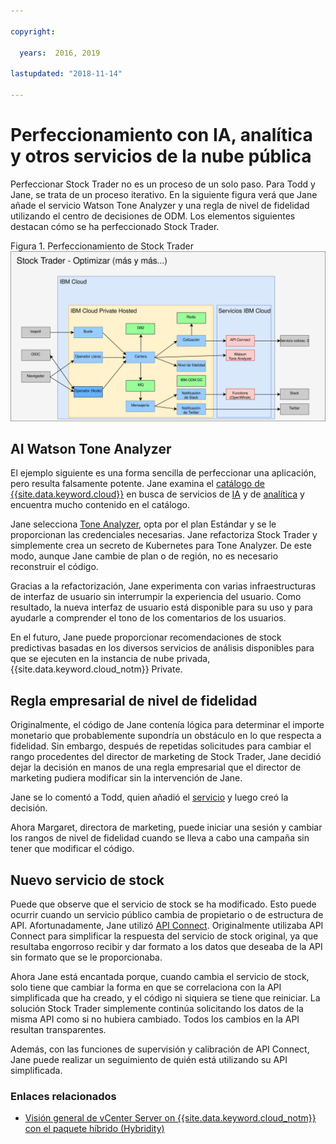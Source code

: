 ```yaml
---

copyright:

  years:  2016, 2019

lastupdated: "2018-11-14"

---
```


# Perfeccionamiento con IA, analítica y otros servicios de la nube pública

Perfeccionar Stock Trader no es un proceso de un solo paso. Para Todd y Jane, se trata de un proceso iterativo. En la siguiente figura verá que Jane añade el servicio Watson Tone Analyzer y una regla de nivel de fidelidad utilizando el centro de decisiones de ODM. Los elementos siguientes destacan cómo se ha perfeccionado Stock Trader.

Figura 1. Perfeccionamiento de Stock Trader
![Resultados de la iteración de perfeccionamiento de Stock Trader](vcscontent-enriched.svg)

## AI Watson Tone Analyzer

El ejemplo siguiente es una forma sencilla de perfeccionar una aplicación, pero resulta falsamente potente. Jane examina el [catálogo de {{site.data.keyword.cloud}}](https://console.cloud.ibm.com/catalog/) en busca de servicios de [IA](https://console.cloud.ibm.com/catalog/?category=ai) y de [analítica](https://console.cloud.ibm.com/catalog/?category=analytics) y encuentra mucho contenido en el catálogo.

Jane selecciona [Tone Analyzer](https://console.cloud.ibm.com/catalog/services/tone-analyzer), opta por el plan Estándar y se le proporcionan las credenciales necesarias.
Jane refactoriza Stock Trader y simplemente crea un secreto de Kubernetes para Tone Analyzer. De este modo, aunque Jane cambie de plan o de región, no es necesario reconstruir el código.

Gracias a la refactorización, Jane experimenta con varias infraestructuras de interfaz de usuario sin interrumpir la experiencia del usuario. Como resultado, la nueva interfaz de usuario está disponible para su uso y para ayudarle a comprender el tono de los comentarios de los usuarios.

En el futuro, Jane puede proporcionar recomendaciones de stock predictivas basadas en los diversos servicios de análisis disponibles para que se ejecuten en la instancia de nube privada, {{site.data.keyword.cloud_notm}} Private.

## Regla empresarial de nivel de fidelidad

Originalmente, el código de Jane contenía lógica para determinar el importe monetario que probablemente supondría un obstáculo en lo que respecta a fidelidad. Sin embargo, después de repetidas solicitudes para cambiar el rango procedentes del
director de marketing de Stock Trader, Jane decidió dejar la decisión en manos de una regla empresarial que el director
de marketing pudiera modificar sin la intervención de Jane.

Jane se lo comentó a Todd, quien añadió el [servicio](https://console.cloud.ibm.com/catalog/services/decision-optimization) y luego creó la decisión.

Ahora Margaret, directora de marketing, puede iniciar una sesión y cambiar los rangos de nivel de fidelidad cuando se lleva a cabo una campaña sin tener que modificar el código.

## Nuevo servicio de stock

Puede que observe que el servicio de stock se ha modificado.
Esto puede ocurrir cuando un servicio público cambia de propietario o de estructura de API. Afortunadamente, Jane utilizó [API
Connect](https://console.cloud.ibm.com/catalog/services/api-connect).
Originalmente utilizaba API Connect para simplificar la respuesta del servicio de stock original, ya que resultaba engorroso recibir y dar formato a los datos que deseaba de la API sin formato que se le proporcionaba.

Ahora Jane está encantada porque, cuando cambia el servicio de stock, solo tiene que cambiar la forma en que se correlaciona con la API simplificada que ha creado, y el código ni siquiera se tiene que reiniciar. La solución Stock Trader simplemente continúa solicitando los datos de la misma API como si no hubiera cambiado. Todos los cambios en la API resultan transparentes.

Además, con las funciones de supervisión y calibración de API Connect, Jane puede realizar un seguimiento de quién está utilizando su API simplificada.

### Enlaces relacionados

* [Visión general de vCenter Server on {{site.data.keyword.cloud_notm}} con el paquete híbrido (Hybridity)](../vcs/vcs-hybridity-intro.html)
